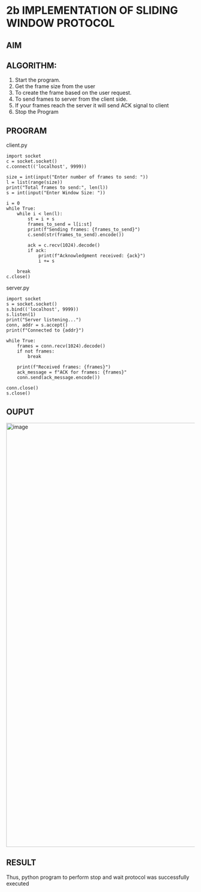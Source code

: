 # 2b IMPLEMENTATION OF SLIDING WINDOW PROTOCOL
## AIM
## ALGORITHM:
1. Start the program.
2. Get the frame size from the user
3. To create the frame based on the user request.
4. To send frames to server from the client side.
5. If your frames reach the server it will send ACK signal to client
6. Stop the Program
## PROGRAM
client.py
```
import socket
c = socket.socket()
c.connect(('localhost', 9999))

size = int(input("Enter number of frames to send: "))
l = list(range(size))
print("Total frames to send:", len(l))
s = int(input("Enter Window Size: "))

i = 0
while True:
    while i < len(l):
        st = i + s
        frames_to_send = l[i:st]
        print(f"Sending frames: {frames_to_send}")
        c.send(str(frames_to_send).encode())

        ack = c.recv(1024).decode()
        if ack:
            print(f"Acknowledgment received: {ack}")
            i += s

    break
c.close()
```
server.py
```
import socket
s = socket.socket()
s.bind(('localhost', 9999))
s.listen(1)
print("Server listening...")
conn, addr = s.accept()
print(f"Connected to {addr}")

while True:
    frames = conn.recv(1024).decode()
    if not frames:
        break

    print(f"Received frames: {frames}")
    ack_message = f"ACK for frames: {frames}"
    conn.send(ack_message.encode())

conn.close()
s.close()
```
## OUPUT

<img width="1919" height="1132" alt="image" src="https://github.com/user-attachments/assets/0ab7a64f-9642-4fdd-88b9-7127f8fbab1d" />

## RESULT
Thus, python program to perform stop and wait protocol was successfully executed
